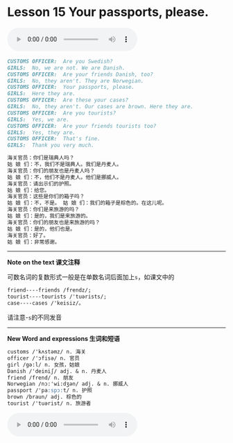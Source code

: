 # Lesson 15  Your passports, please.

​<audio id="audio" controls="" loop="loop">
    <source id="mp3" src="https://online1.tingclass.net/lesson/shi0529/0000/16/15.mp3"> 
</audio>

```markdown
CUSTOMS OFFICER:  Are you Swedish?
GIRLS:  No, we are not. We are Danish.
CUSTOMS OFFICER:  Are your friends Danish, too?
GIRLS:  No, they aren't. They are Norwegian.
CUSTOMS OFFICER:  Your passports, please.
GIRLS:  Here they are.
CUSTOMS OFFICER:  Are these your cases?
GIRLS:  No, they aren't. Our cases are brown. Here they are.
CUSTOMS OFFICER:  Are you tourists?
GIRLS:  Yes, we are.
CUSTOMS OFFICER:  Are your friends tourists too?
GIRLS:  Yes, they are.
CUSTOMS OFFICER:  That's fine.
GIRLS:  Thank you very much.

海关官员：你们是瑞典人吗？
姑 娘 们：不，我们不是瑞典人。我们是丹麦人。
海关官员：你们的朋友也是丹麦人吗？
姑 娘 们：不，他们不是丹麦人。他们是挪威人。
海关官员：请出示们的护照。
姑 娘 们：给您。
海关官员：这些是你们的箱子吗？
姑 娘 们：不，不是。 姑 娘 们：我们的箱子是棕色的。在这儿呢。
海关官员：你们是来旅游的吗？
姑 娘 们：是的，我们是来旅游的。
海关官员：你们的朋友也是来旅游的吗？
姑 娘 们：是的，他们也是。
海关官员：好了。 
姑 娘 们：非常感谢。
```

----------
**Note on the text 课文注释**

可数名词的复数形式一般是在单数名词后面加上`s`，如课文中的
```markdown
friend----friends /frendz/; 
tourist----tourists /'tuərists/; 
case----cases /'keisiz/。
```
请注意-`s`的不同发音

----------
**New Word and expressions 生词和短语**
```markdown
customs /'kʌstəmz/ n. 海关	
officer /'ɔfisə/ n. 官员	
girl /gə:l/ n. 女孩，姑娘	
Danish /'deiniʃ/ adj. & n. 丹麦人	
friend /frend/ n. 朋友
Norwegian /nɔ:'wi:dʒən/ adj. & n. 挪威人
passport /'pa:spɔ:t/ n. 护照
brown /braun/ adj. 棕色的
tourist /'tuərist/ n. 旅游者
```



​<audio id="audio" controls="" loop="loop">
    <source id="mp3" src="https://i.xiao84.com/en-nce/1mp3-en/lesson16.mp3">
</audio>